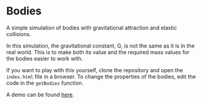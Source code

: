 # Bodies
A simple simulation of bodies with gravitational attraction and elastic
collisions.

In this simulation, the gravitational constant, G, is not the same as it is in
the real world. This is to make both its value and the required mass values for
the bodies easier to work with.

If you want to play with this yourself, clone the repository and open the
`index.html` file in a browser. To change the properties of the bodies, edit
the code in the `getBodies` function.

A demo can be found [here](https://adamheins.com/projects/bodies/).
